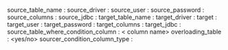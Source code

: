 

source_table_name :  <some-table>
source_driver : <some-driver>
source_user : <some-user-name>
source_password : <some-password>
source_columns : <some-columns>
source_jdbc : <some-jdbc>
target_table_name : <some target table>
target_driver : <target driver>
target : <jdbc>
target_user : <some user>
target_password  : <some-password>
target_columns  : <some-columns>
target_jdbc : <some-jdbc>
source_table_where_condition_column : < column name>
overloading_table : <yes/no>
sourcer_condition_column_type : <column data type>